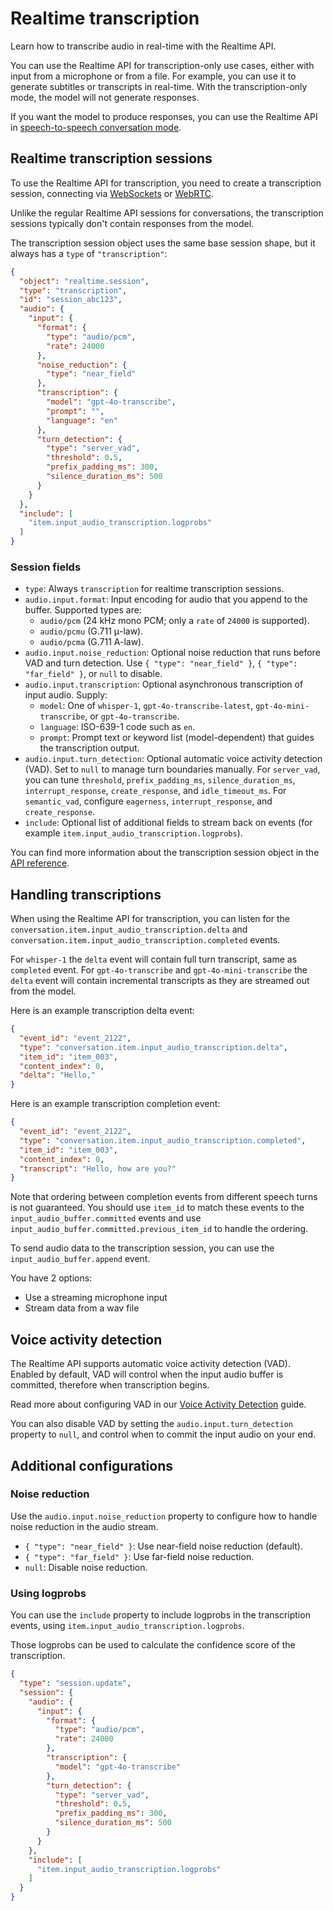 Realtime transcription
======================

Learn how to transcribe audio in real-time with the Realtime API.

You can use the Realtime API for transcription-only use cases, either with input from a microphone or from a file. For example, you can use it to generate subtitles or transcripts in real-time. With the transcription-only mode, the model will not generate responses.

If you want the model to produce responses, you can use the Realtime API in [speech-to-speech conversation mode](/docs/guides/realtime-conversations).

Realtime transcription sessions
-------------------------------

To use the Realtime API for transcription, you need to create a transcription session, connecting via [WebSockets](/docs/guides/realtime?use-case=transcription#connect-with-websockets) or [WebRTC](/docs/guides/realtime?use-case=transcription#connect-with-webrtc).

Unlike the regular Realtime API sessions for conversations, the transcription sessions typically don't contain responses from the model.

The transcription session object uses the same base session shape, but it always has a `type` of `"transcription"`:

```json
{
  "object": "realtime.session",
  "type": "transcription",
  "id": "session_abc123",
  "audio": {
    "input": {
      "format": {
        "type": "audio/pcm",
        "rate": 24000
      },
      "noise_reduction": {
        "type": "near_field"
      },
      "transcription": {
        "model": "gpt-4o-transcribe",
        "prompt": "",
        "language": "en"
      },
      "turn_detection": {
        "type": "server_vad",
        "threshold": 0.5,
        "prefix_padding_ms": 300,
        "silence_duration_ms": 500
      }
    }
  },
  "include": [
    "item.input_audio_transcription.logprobs"
  ]
}
```

### Session fields

*   `type`: Always `transcription` for realtime transcription sessions.
*   `audio.input.format`: Input encoding for audio that you append to the buffer. Supported types are:
    *   `audio/pcm` (24 kHz mono PCM; only a `rate` of `24000` is supported).
    *   `audio/pcmu` (G.711 μ-law).
    *   `audio/pcma` (G.711 A-law).
*   `audio.input.noise_reduction`: Optional noise reduction that runs before VAD and turn detection. Use `{ "type": "near_field" }`, `{ "type": "far_field" }`, or `null` to disable.
*   `audio.input.transcription`: Optional asynchronous transcription of input audio. Supply:
    *   `model`: One of `whisper-1`, `gpt-4o-transcribe-latest`, `gpt-4o-mini-transcribe`, or `gpt-4o-transcribe`.
    *   `language`: ISO-639-1 code such as `en`.
    *   `prompt`: Prompt text or keyword list (model-dependent) that guides the transcription output.
*   `audio.input.turn_detection`: Optional automatic voice activity detection (VAD). Set to `null` to manage turn boundaries manually. For `server_vad`, you can tune `threshold`, `prefix_padding_ms`, `silence_duration_ms`, `interrupt_response`, `create_response`, and `idle_timeout_ms`. For `semantic_vad`, configure `eagerness`, `interrupt_response`, and `create_response`.
*   `include`: Optional list of additional fields to stream back on events (for example `item.input_audio_transcription.logprobs`).

You can find more information about the transcription session object in the [API reference](/docs/api-reference/realtime-sessions/transcription_session_object).

Handling transcriptions
-----------------------

When using the Realtime API for transcription, you can listen for the `conversation.item.input_audio_transcription.delta` and `conversation.item.input_audio_transcription.completed` events.

For `whisper-1` the `delta` event will contain full turn transcript, same as `completed` event. For `gpt-4o-transcribe` and `gpt-4o-mini-transcribe` the `delta` event will contain incremental transcripts as they are streamed out from the model.

Here is an example transcription delta event:

```json
{
  "event_id": "event_2122",
  "type": "conversation.item.input_audio_transcription.delta",
  "item_id": "item_003",
  "content_index": 0,
  "delta": "Hello,"
}
```

Here is an example transcription completion event:

```json
{
  "event_id": "event_2122",
  "type": "conversation.item.input_audio_transcription.completed",
  "item_id": "item_003",
  "content_index": 0,
  "transcript": "Hello, how are you?"
}
```

Note that ordering between completion events from different speech turns is not guaranteed. You should use `item_id` to match these events to the `input_audio_buffer.committed` events and use `input_audio_buffer.committed.previous_item_id` to handle the ordering.

To send audio data to the transcription session, you can use the `input_audio_buffer.append` event.

You have 2 options:

*   Use a streaming microphone input
*   Stream data from a wav file

Voice activity detection
------------------------

The Realtime API supports automatic voice activity detection (VAD). Enabled by default, VAD will control when the input audio buffer is committed, therefore when transcription begins.

Read more about configuring VAD in our [Voice Activity Detection](/docs/guides/realtime-vad) guide.

You can also disable VAD by setting the `audio.input.turn_detection` property to `null`, and control when to commit the input audio on your end.

Additional configurations
-------------------------

### Noise reduction

Use the `audio.input.noise_reduction` property to configure how to handle noise reduction in the audio stream.

*   `{ "type": "near_field" }`: Use near-field noise reduction (default).
*   `{ "type": "far_field" }`: Use far-field noise reduction.
*   `null`: Disable noise reduction.

### Using logprobs

You can use the `include` property to include logprobs in the transcription events, using `item.input_audio_transcription.logprobs`.

Those logprobs can be used to calculate the confidence score of the transcription.

```json
{
  "type": "session.update",
  "session": {
    "audio": {
      "input": {
        "format": {
          "type": "audio/pcm",
          "rate": 24000
        },
        "transcription": {
          "model": "gpt-4o-transcribe"
        },
        "turn_detection": {
          "type": "server_vad",
          "threshold": 0.5,
          "prefix_padding_ms": 300,
          "silence_duration_ms": 500
        }
      }
    },
    "include": [
      "item.input_audio_transcription.logprobs"
    ]
  }
}
```